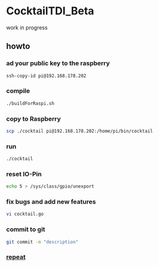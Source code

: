 # CocktailTDI_Beta

work in progress

## howto

### ad your public key to the raspberry

```sh
ssh-copy-id pi@192.168.178.202
```

### compile

```sh
./buildForRaspi.sh
```

### copy to Raspberry

```sh
scp ./cocktail pi@192.168.178.202:/home/pi/bin/cocktail
```

### run

```sh
./cocktail
```

### reset IO-Pin

```sh
echo 5 > /sys/class/gpio/unexport
```

### fix bugs and add new features

```sh
vi cocktail.go
```

### commit to git

```sh
git commit -m "description"
```

### [repeat](#compile)

